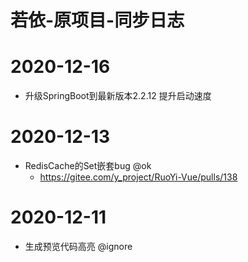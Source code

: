 # 若依-原项目-同步日志

# 2020-12-16

- 升级SpringBoot到最新版本2.2.12 提升启动速度

# 2020-12-13

- RedisCache的Set嵌套bug @ok
    - https://gitee.com/y_project/RuoYi-Vue/pulls/138

# 2020-12-11

- 生成预览代码高亮 @ignore
